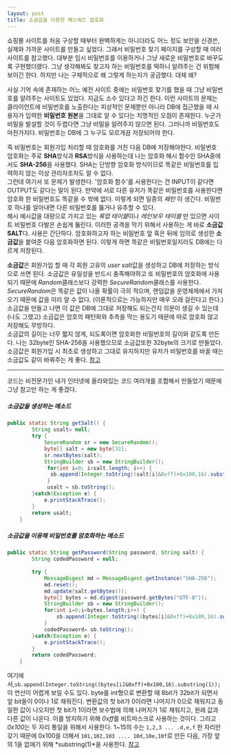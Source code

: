 ```yaml
---
layout: post
title: 소금값을 이용한 패스워드 암호화
---
```

쇼핑몰 사이트를 처음 구상할 때부터 완벽하게는 아니더라도 어느 정도 보안을 신경쓴, 실제와 가까운 사이트를 만들고 싶었다. 그래서 비밀번호 찾기 페이지를 구성할 때 여러 사이트를 참고했다. 대부분 임시 비밀번호를 이용하거나 그냥 새로운 비밀번호로 바꾸도록 구현했더랬다. 그냥 생각해봐도 찾고자 하는 비밀번호를 떡하니 알려주는 건 위험해 보이긴 한다. 하지만 나는 구체적으로 왜 그렇게 하는지가 궁금했다. 대체 왜?

사실 기억 속에 존재하는 어느 예전 사이트 중에는 비밀번호 찾기를 했을 때 그냥 비밀번호를 알려주는 사이트도 있었다. 지금도 소수 있다고 하긴 한다. 이런 사이트의 문제는 클라이언트에 비밀번호를 노출한다는 피상적인 문제뿐만 아니라 DB에 접근했을 때 사용자가 입력한 **비밀번호 원본**을 그대로 알 수 있다는 치명적인 오점이 존재한다. 누군가 비밀을 발설할 것이 두렵다면 그냥 비밀을 알려주지 않으면 된다. 그러니까 비밀번호도 마찬가지다. 비밀번호는 DB에 그 누구도 모르게끔 저장되어야 한다.

 즉 비밀번호는 회원가입 처리할 때 암호화를 거친 다음 DB에 저장해야한다. 비밀번호 암호화는 주로 **SHA**방식과 **RSA**방식을 사용하는데 나는 암호화 해시 함수인 SHA중에서도 **SHA-256**을 사용했다. SHA는 단방향 암호화 방식이므로 똑같은 비밀번호를 입력하지 않는 이상 관리자조차도 알 수 없다.  
 그런데 여기서 또 문제가 발생한다. '암호화 함수'를 사용한다는 건 INPUT이 같다면 OUTPUT도 같다는 말이 된다. 만약에 서로 다른 유저가 똑같은 비밀번호를 사용한다면 암호화 한 비밀번호도 똑같을 수 밖에 없다. 이렇게 되면 일종의 *패턴* 이 생긴다. 비밀번호 하나를 알아내면 다른 비밀번호를 뚫거나 유추할 수 있다.  
 해시 예시값을 대량으로 가지고 있는 *룩업 테이블*이나 *레인보우 테이블* 만 있으면 사이트 비밀번호 다발은 손쉽게 뚫린다. 이러한 공격을 막기 위해서 사용하는 게 바로 **소금값 SALT**다. 사용은 간단하다. 암호화하고자 하는 비밀번호 앞 혹은 뒤에 임의로 생성한 **소금값**을 붙여준 다음 암호화하면 된다. 이렇게 하면 똑같은 비밀번호일지라도 DB에는 다르게 저장된다.
 
**소금값**은 회원가입 할 때 각 회원 고유의 *user salt*값을 생성하고 DB에 저장하는 방식으로 쓰면 된다. 소금값은 유일성을 반드시 충족해야하고 또 비밀번호의 암호화에 사용되기 때문에 *Random*클래스보다 강력한 *SecureRandom*클래스를 사용한다. *SecureRandom*은 똑같은 값이 나올 확률이 극히 적으며, 랜덤값을 운영체제에서 가져오기 때문에 값을 미리 알 수 없다. (이론적으로는 가능하지만 매우 오래 걸린다고 한다.) 소금값을 만들고 나면 이 값은 DB에 그대로 저장해도 되는건지 의문이 생길 수 있는데 (나도 그랬고) 소금값은 암호의 패턴화와 추측을 막는 용도기 때문에 따로 암호화 않고 저장해도 무방하다.  
소금값의 길이는 너무 짧지 않게, 되도록이면 암호화한 비밀번호의 길이와 같도록 만든다. 나는 32byte인 SHA-256을 사용했으므로 소금값또한 32byte의 크기로 만들었다. 소금값은 회원가입 시 최초로 생성하고 그대로 유지하지만 유저가 비밀번호를 바꿀 때는 소금값도 같이 바꿔주는 게 좋다. [참고](http://starplatina.tistory.com/entry/%EB%B9%84%EB%B0%80%EB%B2%88%ED%98%B8-%ED%95%B4%EC%8B%9C%EC%97%90-%EC%86%8C%EA%B8%88%EC%B9%98%EA%B8%B0-%EB%B0%94%EB%A5%B4%EA%B2%8C-%EC%93%B0%EA%B8%B0)
  


- - -

  
코드는 비전문가인 내가 인터넷에 올라와있는 코드 여러개를 조합해서 만들었기 때문에 그냥 참고만 하는 게 좋겠다.  

##### 소금값을 생성하는 메소드 #####
```java
public static String getSalt() {
		String usalt= null;
		try {
			SecureRandom sr = new SecureRandom();
			byte[] salt = new byte[32];
			sr.nextBytes(salt);
			StringBuilder sb = new StringBuilder();
			 for(int i=0; i<salt.length; i++) {
			  sb.append(Integer.toString((salt[i]&0xff)+0x100,16).substring(1)); 
			 }
			 usalt = sb.toString();
		}catch(Exception e) {
			e.printStackTrace();
		}
		return usalt;
	}
```
  
  
  

##### 소금값을 이용해 비밀번호를 암호화하는 메소드 #####
```java
public static String getPassword(String password, String salt) {
		String codedPassword = null;
		
		try {
			MessageDigest md = MessageDigest.getInstance("SHA-256");
			md.reset();
			md.update(salt.getBytes());
			byte[] bytes = md.digest(password.getBytes("UTF-8"));
			StringBuilder sb = new StringBuilder();
			for(int i=0;i<bytes.length;i++) {
				sb.append(Integer.toString((bytes[i]&0xff)+0x100,16).substring(1));
			}
			codedPassword= sb.toString();
		}catch(Exception e) {
			e.printStackTrace();
		}
		return codedPassword;
	}
```
  
  
여기에서,`sb.append(Integer.toString((bytes[i]&0xff)+0x100,16).substring(1));`
이 연산이 어렵게 보일 수도 있다. byte를 int형으로 변환할 때 8bit가 32bit가 되면서 앞 bit들이 0이나 1로 채워진다. 변환값의 첫 bit가 0이라면 나머지가 0으로 채워지고 동일한 값이 나오지만 첫 bit가 1이라면 보수법에 의해 나머지가 1로 채워지고, 원래 값과 다른 값이 나온다. 이를 방지하기 위해 *0xff*를 비트마스크로 사용하는 것이다. 그리고 *0x100*는 두 자리 통일을 위해서 사용한다. 1~15의 수는 `1,2,3 ... .d,e,f` 한 자리만 갖기 때문에 0x100을 더해서 `101,102,103 .... 10d,10e,10f`로 만든 다음, 가장 앞의 1을 없애기 위해 *substring(1)*을 사용한다. [참고](http://javaslave.tistory.com/59)



